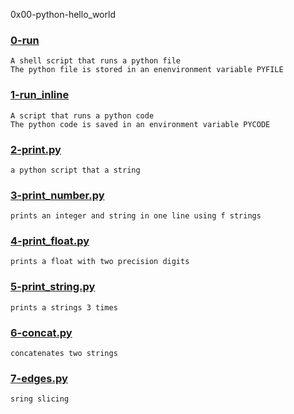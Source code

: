 0x00-python-hello_world


### [0-run](./0-run)
```
A shell script that runs a python file
The python file is stored in an enenvironment variable PYFILE
```


### [1-run_inline](./1-run_inline)
```
A script that runs a python code
The python code is saved in an environment variable PYCODE
```


### [2-print.py](./2-print.py)
```
a python script that a string
```


### [3-print_number.py](./3-print_number.py)
```
prints an integer and string in one line using f strings
```


### [4-print_float.py](./4-print_float.py)
```
prints a float with two precision digits
```



### [5-print_string.py](./5-print_string.py)
```
prints a strings 3 times
```


### [6-concat.py](./6-concat.py)
```
concatenates two strings
```


### [7-edges.py](./7-edges.py)
```
sring slicing
```


